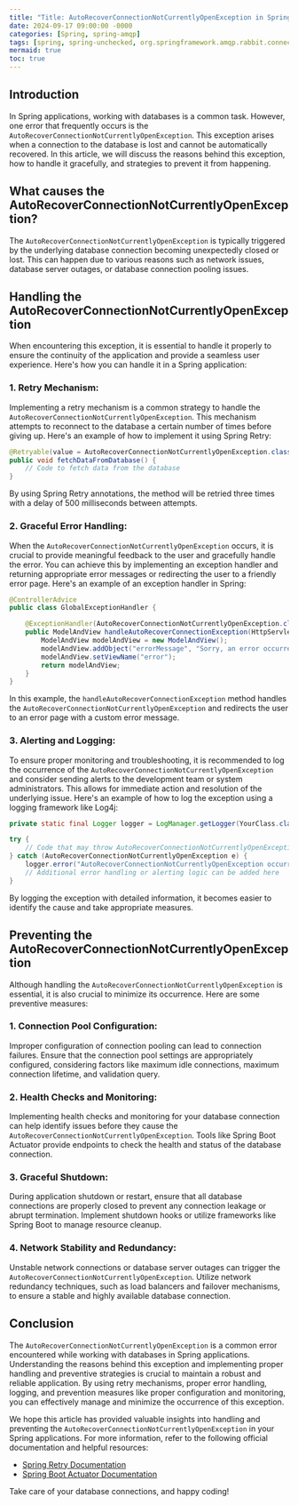 ```yaml
---
title: "Title: AutoRecoverConnectionNotCurrentlyOpenException in Spring: How to Handle and Prevent It"
date: 2024-09-17 09:00:00 -0000
categories: [Spring, spring-amqp]
tags: [spring, spring-unchecked, org.springframework.amqp.rabbit.connection]
mermaid: true
toc: true
---
```



## Introduction
In Spring applications, working with databases is a common task. However, one error that frequently occurs is the `AutoRecoverConnectionNotCurrentlyOpenException`. This exception arises when a connection to the database is lost and cannot be automatically recovered. In this article, we will discuss the reasons behind this exception, how to handle it gracefully, and strategies to prevent it from happening.

## What causes the AutoRecoverConnectionNotCurrentlyOpenException?
The `AutoRecoverConnectionNotCurrentlyOpenException` is typically triggered by the underlying database connection becoming unexpectedly closed or lost. This can happen due to various reasons such as network issues, database server outages, or database connection pooling issues.

## Handling the AutoRecoverConnectionNotCurrentlyOpenException
When encountering this exception, it is essential to handle it properly to ensure the continuity of the application and provide a seamless user experience. Here's how you can handle it in a Spring application:

### 1. Retry Mechanism:
Implementing a retry mechanism is a common strategy to handle the `AutoRecoverConnectionNotCurrentlyOpenException`. This mechanism attempts to reconnect to the database a certain number of times before giving up. Here's an example of how to implement it using Spring Retry:

```java
@Retryable(value = AutoRecoverConnectionNotCurrentlyOpenException.class, maxAttempts = 3, backoff = @Backoff(delay = 500))
public void fetchDataFromDatabase() {
    // Code to fetch data from the database
}
```

By using Spring Retry annotations, the method will be retried three times with a delay of 500 milliseconds between attempts.

### 2. Graceful Error Handling:
When the `AutoRecoverConnectionNotCurrentlyOpenException` occurs, it is crucial to provide meaningful feedback to the user and gracefully handle the error. You can achieve this by implementing an exception handler and returning appropriate error messages or redirecting the user to a friendly error page. Here's an example of an exception handler in Spring:

```java
@ControllerAdvice
public class GlobalExceptionHandler {

    @ExceptionHandler(AutoRecoverConnectionNotCurrentlyOpenException.class)
    public ModelAndView handleAutoRecoverConnectionException(HttpServletRequest request, Exception ex) {
        ModelAndView modelAndView = new ModelAndView();
        modelAndView.addObject("errorMessage", "Sorry, an error occurred. Please try again later.");
        modelAndView.setViewName("error");
        return modelAndView;
    }
}
```

In this example, the `handleAutoRecoverConnectionException` method handles the `AutoRecoverConnectionNotCurrentlyOpenException` and redirects the user to an error page with a custom error message.

### 3. Alerting and Logging:
To ensure proper monitoring and troubleshooting, it is recommended to log the occurrence of the `AutoRecoverConnectionNotCurrentlyOpenException` and consider sending alerts to the development team or system administrators. This allows for immediate action and resolution of the underlying issue. Here's an example of how to log the exception using a logging framework like Log4j:

```java
private static final Logger logger = LogManager.getLogger(YourClass.class);

try {
    // Code that may throw AutoRecoverConnectionNotCurrentlyOpenException
} catch (AutoRecoverConnectionNotCurrentlyOpenException e) {
    logger.error("AutoRecoverConnectionNotCurrentlyOpenException occurred:", e);
    // Additional error handling or alerting logic can be added here
}
```

By logging the exception with detailed information, it becomes easier to identify the cause and take appropriate measures.

## Preventing the AutoRecoverConnectionNotCurrentlyOpenException
Although handling the `AutoRecoverConnectionNotCurrentlyOpenException` is essential, it is also crucial to minimize its occurrence. Here are some preventive measures:

### 1. Connection Pool Configuration:
Improper configuration of connection pooling can lead to connection failures. Ensure that the connection pool settings are appropriately configured, considering factors like maximum idle connections, maximum connection lifetime, and validation query.

### 2. Health Checks and Monitoring:
Implementing health checks and monitoring for your database connection can help identify issues before they cause the `AutoRecoverConnectionNotCurrentlyOpenException`. Tools like Spring Boot Actuator provide endpoints to check the health and status of the database connection.

### 3. Graceful Shutdown:
During application shutdown or restart, ensure that all database connections are properly closed to prevent any connection leakage or abrupt termination. Implement shutdown hooks or utilize frameworks like Spring Boot to manage resource cleanup.

### 4. Network Stability and Redundancy:
Unstable network connections or database server outages can trigger the `AutoRecoverConnectionNotCurrentlyOpenException`. Utilize network redundancy techniques, such as load balancers and failover mechanisms, to ensure a stable and highly available database connection.

## Conclusion
The `AutoRecoverConnectionNotCurrentlyOpenException` is a common error encountered while working with databases in Spring applications. Understanding the reasons behind this exception and implementing proper handling and preventive strategies is crucial to maintain a robust and reliable application. By using retry mechanisms, proper error handling, logging, and prevention measures like proper configuration and monitoring, you can effectively manage and minimize the occurrence of this exception.

We hope this article has provided valuable insights into handling and preventing the `AutoRecoverConnectionNotCurrentlyOpenException` in your Spring applications. For more information, refer to the following official documentation and helpful resources:

- [Spring Retry Documentation](https://docs.spring.io/spring-retry/docs/current/reference/html/)
- [Spring Boot Actuator Documentation](https://docs.spring.io/spring-boot/docs/current/reference/html/production-ready-features.html#production-ready-endpoints)

Take care of your database connections, and happy coding!